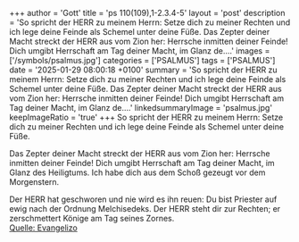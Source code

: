 +++
author = 'Gott'
title = 'ps 110(109),1-2.3.4-5'
layout = 'post'
description = 'So spricht der HERR zu meinem Herrn:  Setze dich zu meiner Rechten  und ich lege deine Feinde  als Schemel unter deine Füße.  Das Zepter deiner Macht streckt der HERR aus vom Zion her:  Herrsche inmitten deiner Feinde! Dich umgibt Herrschaft am Tag deiner Macht,  im Glanz de....'
images = ['/symbols/psalmus.jpg']
categories = ['PSALMUS']
tags = ['PSALMUS']
date = '2025-01-29 08:00:18 +0100'
summary = 'So spricht der HERR zu meinem Herrn:  Setze dich zu meiner Rechten  und ich lege deine Feinde  als Schemel unter deine Füße.  Das Zepter deiner Macht streckt der HERR aus vom Zion her:  Herrsche inmitten deiner Feinde! Dich umgibt Herrschaft am Tag deiner Macht,  im Glanz de....'
linkedsummaryImage = 'psalmus.jpg'
keepImageRatio = 'true'
+++
So spricht der HERR zu meinem Herrn: 
Setze dich zu meiner Rechten 
und ich lege deine Feinde 
als Schemel unter deine Füße.

Das Zepter deiner Macht streckt der HERR aus vom Zion her: 
Herrsche inmitten deiner Feinde!
Dich umgibt Herrschaft am Tag deiner Macht, 
im Glanz des Heiligtums.<!--more--> 
Ich habe dich aus dem Schoß gezeugt vor dem Morgenstern.

Der HERR hat geschworen und nie wird es ihn reuen: 
Du bist Priester auf ewig nach der Ordnung Melchisedeks.
Der HERR steht dir zur Rechten; 
er zerschmettert Könige am Tag seines Zornes.<br> [Quelle: Evangelizo](https://evangeliumtagfuertag.org/DE/gospel)